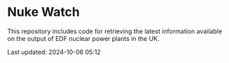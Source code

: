 # Nuke Watch

This repository includes code for retrieving the latest information available on the output of EDF nuclear power plants in the UK.

Last updated: 2024-10-06 05:12